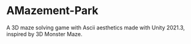 # AMazement-Park
A 3D maze solving game with Ascii aesthetics made with Unity 2021.3, inspired by 3D Monster Maze.

